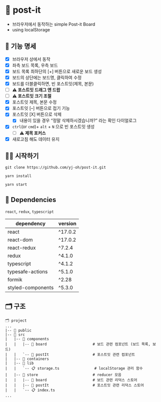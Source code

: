 # 📒 post-it
- 브라우저에서 동작하는 simple Post-it Board
- using localStorage

## 🔧 기능 명세
- [X] 브라우저 상에서 동작
- [X] 좌측 보드 목록, 우측 보드
- [X] 보드 목록 최하단의 [+] 버튼으로 새로운 보드 생성
- [X] 보드의 상단에는 보드명, 클릭하여 수정
- [X] 보드를 더블클릭하면, 빈 포스트잇(제목, 본문)
- [ ] **⚠️ 포스트잇 드래그 앤 드랍**
- [ ] **⚠️ 포스트잇 크기 조절**
- [X] 포스트잇 제목, 본문 수정
- [X] 포스트잇 [–] 버튼으로 접기 기능
- [X] 포스트잇 [X] 버튼으로 삭제
  - [X] 내용이 있을 경우 “정말 삭제하시겠습니까?” 라는 확인 다이얼로그
- [X] `ctrl`(or `cmd`)+ `alt` + `N` 으로 빈 포스트잇 생성
  - [ ] **⚠️ 제목 포커스**
- [X] 새로고침 해도 데이터 유지

## 🤹‍♀️ 시작하기
```
git clone https://github.com/yj-oh/post-it.git

yarn install

yarn start
```

## 🔮 Dependencies
`react`, `redux`, `typescript`

dependency | version
--- | ---
react | ^17.0.2
react-dom | ^17.0.2
react-redux | ^7.2.4
redux | ^4.1.0
typescript | ^4.1.2
typesafe-actions | ^5.1.0
formik | ^2.28
styled-components | ^5.3.0

## 🗂 구조
```
🗂 project
...
|-- 📂 public
|-- 📂 src
|   |-- 📂 components
|   |   |-- 📂 board                     # 보드 관련 컴포넌트 (보드 목록, 보드)
|   |   `-- 📂 postIt                    # 포스트잇 관련 컴포넌트
|   |-- 📂 containers
|   |-- 📂 lib
|   |   `-- 📋 storage.ts                # localStorage 관리 함수
|   |-- 📂 store                         # reducer 모음
|   |   |-- 📂 board                     # 보드 관련 리덕스 스토어
|   |   |-- 📂 postIt                    # 포스트잇 관련 리덕스 스토어
|   |   `-- 📋 index.ts
...
```
